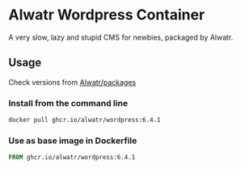 # Alwatr Wordpress Container

A very slow, lazy and stupid CMS for newbies, packaged by Alwatr.

## Usage

Check versions from [Alwatr/packages](https://github.com/Alwatr/containers/pkgs/container/wordpress)

### Install from the command line

```bash
docker pull ghcr.io/alwatr/wordpress:6.4.1
```

### Use as base image in Dockerfile

```dockerfile
FROM ghcr.io/alwatr/wordpress:6.4.1
```

